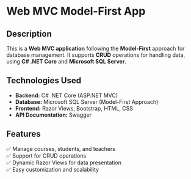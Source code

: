 # Web MVC Model-First App  

## Description  
This is a **Web MVC application** following the **Model-First** approach for database management. It supports **CRUD** operations for handling data, using **C# .NET Core** and **Microsoft SQL Server**.  

## Technologies Used  
- **Backend:** C# .NET Core (ASP.NET MVC)  
- **Database:** Microsoft SQL Server (Model-First Approach)  
- **Frontend:** Razor Views, Bootstrap, HTML, CSS  
- **API Documentation:** Swagger  

## Features  
✅ Manage courses, students, and teachers  
✅ Support for CRUD operations  
✅ Dynamic Razor Views for data presentation  
✅ Easy customization and scalability  
